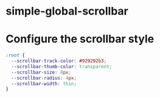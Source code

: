 # simple-global-scrollbar

# Configure the scrollbar style
```css
:root {
  --scrollbar-track-color: #929292b3;
  --scrollbar-thumb-color: transparent;
  --scrollbar-size: 8px;
  --scrollbar-radius: 4px;
  --scrollbar-width: thin;
}
```

